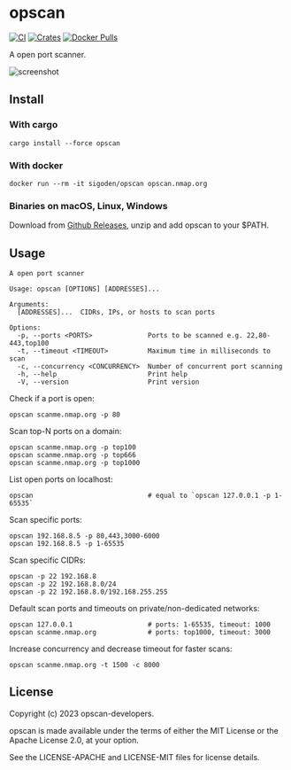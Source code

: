 # opscan

[![CI](https://github.com/sigoden/opscan/actions/workflows/ci.yaml/badge.svg)](https://github.com/sigoden/opscan/actions/workflows/ci.yaml)
[![Crates](https://img.shields.io/crates/v/opscan.svg)](https://crates.io/crates/opscan)
[![Docker Pulls](https://img.shields.io/docker/pulls/sigoden/opscan)](https://hub.docker.com/r/sigoden/opscan)

A open port scanner.

![screenshot](https://user-images.githubusercontent.com/4012553/217747118-c3b4b1e5-62c6-4e48-b2ef-f6e1b0485177.png)

## Install

### With cargo

```
cargo install --force opscan
```

### With docker

```
docker run --rm -it sigoden/opscan opscan.nmap.org
```

### Binaries on macOS, Linux, Windows

Download from [Github Releases](https://github.com/sigoden/opscan/releases), unzip and add opscan to your $PATH.


## Usage

```
A open port scanner

Usage: opscan [OPTIONS] [ADDRESSES]...

Arguments:
  [ADDRESSES]...  CIDRs, IPs, or hosts to scan ports

Options:
  -p, --ports <PORTS>              Ports to be scanned e.g. 22,80-443,top100
  -t, --timeout <TIMEOUT>          Maximum time in milliseconds to scan
  -c, --concurrency <CONCURRENCY>  Number of concurrent port scanning
  -h, --help                       Print help
  -V, --version                    Print version
```

Check if a port is open:
```
opscan scanme.nmap.org -p 80
```

Scan top-N ports on a domain:
```
opscan scanme.nmap.org -p top100 
opscan scanme.nmap.org -p top666
opscan scanme.nmap.org -p top1000
```

List open ports on localhost:
```
opscan                             # equal to `opscan 127.0.0.1 -p 1-65535`
```

Scan specific ports:
```
opscan 192.168.8.5 -p 80,443,3000-6000
opscan 192.168.8.5 -p 1-65535
```

Scan specific CIDRs:
```
opscan -p 22 192.168.8
opscan -p 22 192.168.8.0/24
opscan -p 22 192.168.8.0/192.168.255.255
```

Default scan ports and timeouts on private/non-dedicated networks:
```
opscan 127.0.0.1                   # ports: 1-65535, timeout: 1000
opscan scanme.nmap.org             # ports: top1000, timeout: 3000
```

Increase concurrency and decrease timeout for faster scans:
```
opscan scanme.nmap.org -t 1500 -c 8000
```

## License

Copyright (c) 2023 opscan-developers.

opscan is made available under the terms of either the MIT License or the Apache License 2.0, at your option.

See the LICENSE-APACHE and LICENSE-MIT files for license details.